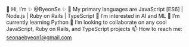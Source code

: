 👋 Hi, I’m ✨ @ByeonSe ✨ 
💪 My primary languages are JavaScript [ES6] | Node.js | Ruby on Rails | TypeScript
👀 I’m interested in AI and ML
🌱 I’m currently learning Python
💞️ I’m looking to collaborate on any cool JavaScript, Ruby on Rails, and TypeScript projects
📫 How to reach me: seonaebyeon1@gmail.com

<!---
ByeonSe/ByeonSe is a ✨ special ✨ repository because its `README.md` (this file) appears on your GitHub profile.
You can click the Preview link to take a look at your changes.
--->
